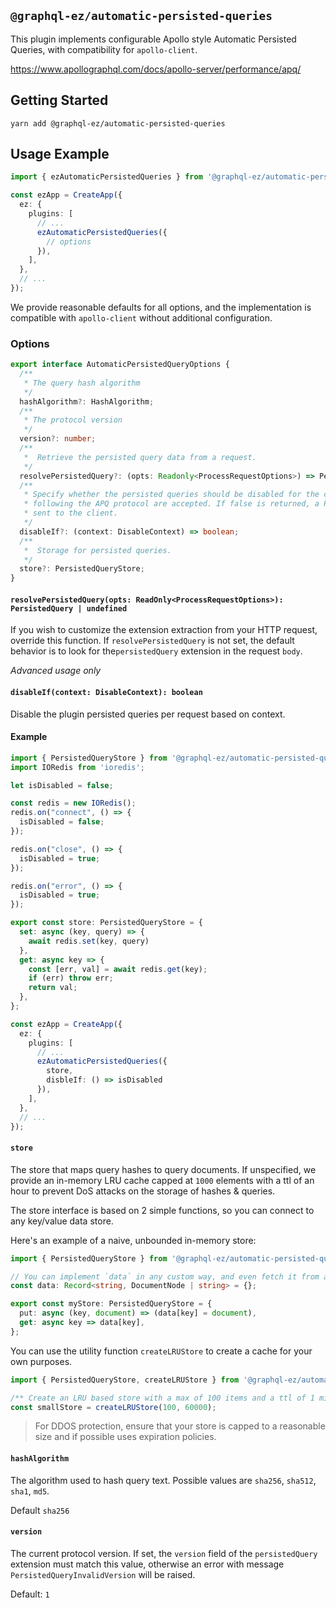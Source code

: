 ## `@graphql-ez/automatic-persisted-queries`

This plugin implements configurable Apollo style Automatic Persisted Queries, with compatibility for `apollo-client`.

https://www.apollographql.com/docs/apollo-server/performance/apq/

## Getting Started

```
yarn add @graphql-ez/automatic-persisted-queries
```

## Usage Example

```ts
import { ezAutomaticPersistedQueries } from '@graphql-ez/automatic-persisted-queries';

const ezApp = CreateApp({
  ez: {
    plugins: [
      // ...
      ezAutomaticPersistedQueries({
        // options
      }),
    ],
  },
  // ...
});
```

We provide reasonable defaults for all options, and the implementation is compatible with `apollo-client` without
additional configuration.

### Options
```ts
export interface AutomaticPersistedQueryOptions {
  /**
   * The query hash algorithm
   */
  hashAlgorithm?: HashAlgorithm;
  /**
   * The protocol version
   */
  version?: number;
  /**
   *  Retrieve the persisted query data from a request.
   */
  resolvePersistedQuery?: (opts: Readonly<ProcessRequestOptions>) => PersistedQuery | undefined;
  /**
   * Specify whether the persisted queries should be disabled for the current request. By default all requests
   * following the APQ protocol are accepted. If false is returned, a PersistedQueryNotSupportedError is
   * sent to the client.
   */
  disableIf?: (context: DisableContext) => boolean;
  /**
   *  Storage for persisted queries.
   */
  store?: PersistedQueryStore;
}
```

#### `resolvePersistedQuery(opts: ReadOnly<ProcessRequestOptions>): PersistedQuery | undefined`

If you wish to customize the extension extraction from your HTTP request, override this function. If `resolvePersistedQuery` 
is not set, the default behavior is to look for the`persistedQuery` extension in the request `body`.

*Advanced usage only*

#### `disableIf(context: DisableContext): boolean`

Disable the plugin persisted queries per request based on context. 

#### Example
```ts
import { PersistedQueryStore } from '@graphql-ez/automatic-persisted-queries';
import IORedis from 'ioredis';

let isDisabled = false;

const redis = new IORedis();
redis.on("connect", () => {
  isDisabled = false;
});

redis.on("close", () => {
  isDisabled = true;
});

redis.on("error", () => {
  isDisabled = true;
});

export const store: PersistedQueryStore = {
  set: async (key, query) => {
    await redis.set(key, query)
  },
  get: async key => {
    const [err, val] = await redis.get(key);
    if (err) throw err;
    return val;
  },
};

const ezApp = CreateApp({
  ez: {
    plugins: [
      // ...
      ezAutomaticPersistedQueries({
        store,
        disbleIf: () => isDisabled
      }),
    ],
  },
  // ...
});

```


#### `store`

The store that maps query hashes to query documents. If unspecified, we provide an in-memory LRU cache capped
at `1000` elements with a ttl of an hour to prevent DoS attacks on the storage of hashes & queries.

The store interface is based on 2 simple functions, so you can connect to any key/value data store.

Here's an example of a naive, unbounded in-memory store:

```ts
import { PersistedQueryStore } from '@graphql-ez/automatic-persisted-queries';

// You can implement `data` in any custom way, and even fetch it from a remote store.
const data: Record<string, DocumentNode | string> = {};

export const myStore: PersistedQueryStore = {
  put: async (key, document) => (data[key] = document),
  get: async key => data[key],
};
```

You can use the utility function `createLRUStore` to create a cache for your own purposes.

```ts
import { PersistedQueryStore, createLRUStore } from '@graphql-ez/automatic-persisted-queries';

/** Create an LRU based store with a max of 100 items and a ttl of 1 minute */
const smallStore = createLRUStore(100, 60000);
```

> For DDOS protection, ensure that your store is capped to a reasonable size and if possible uses expiration policies.

#### `hashAlgorithm`

The algorithm used to hash query text. Possible values are `sha256`, `sha512`, `sha1`, `md5`.

Default `sha256`

#### `version`

The current protocol version. If set, the `version` field of the `persistedQuery` extension must match this value, otherwise
an error with message `PersistedQueryInvalidVersion` will be raised.

Default: `1`
